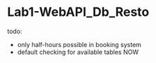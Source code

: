 # Lab1-WebAPI_Db_Resto

todo:
- only half-hours possible in booking system
- default checking for available tables NOW